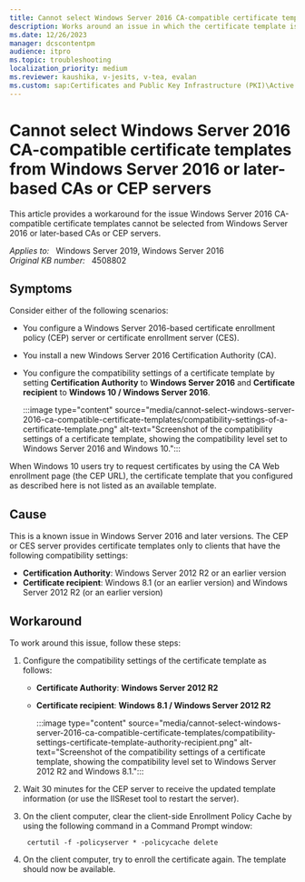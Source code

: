 ```yaml
---
title: Cannot select Windows Server 2016 CA-compatible certificate templates from Windows Server 2016 or later-based CAs or CEP servers
description: Works around an issue in which the certificate template is not available to clients if you set compatibility to Windows Server 2016.
ms.date: 12/26/2023
manager: dcscontentpm
audience: itpro
ms.topic: troubleshooting
localization_priority: medium
ms.reviewer: kaushika, v-jesits, v-tea, evalan
ms.custom: sap:Certificates and Public Key Infrastructure (PKI)\Active Directory Certificate Services (ADCS), csstroubleshoot
---
```

# Cannot select Windows Server 2016 CA-compatible certificate templates from Windows Server 2016 or later-based CAs or CEP servers

This article provides a workaround for the issue Windows Server 2016 CA-compatible certificate templates cannot be selected from Windows Server 2016 or later-based CAs or CEP servers.

_Applies to:_ &nbsp; Windows Server 2019, Windows Server 2016  
_Original KB number:_ &nbsp; 4508802

## Symptoms

Consider either of the following scenarios:

- You configure a Windows Server 2016-based certificate enrollment policy (CEP) server or certificate enrollment server (CES).
- You install a new Windows Server 2016 Certification Authority (CA).
- You configure the compatibility settings of a certificate template by setting **Certification Authority** to **Windows Server 2016** and **Certificate recipient** to **Windows 10 / Windows Server 2016**.

    :::image type="content" source="media/cannot-select-windows-server-2016-ca-compatible-certificate-templates/compatibility-settings-of-a-certificate-template.png" alt-text="Screenshot of the compatibility settings of a certificate template, showing the compatibility level set to Windows Server 2016 and Windows 10.":::

When Windows 10 users try to request certificates by using the CA Web enrollment page (the CEP URL), the certificate template that you configured as described here is not listed as an available template.

## Cause

This is a known issue in Windows Server 2016 and later versions. The CEP or CES server provides certificate templates only to clients that have the following compatibility settings:

- **Certification Authority**: Windows Server 2012 R2 or an earlier version
- **Certificate recipient**: Windows 8.1 (or an earlier version) and Windows Server 2012 R2 (or an earlier version)

## Workaround

To work around this issue, follow these steps:

1. Configure the compatibility settings of the certificate template as follows:
   - **Certificate Authority**: **Windows Server 2012 R2**  
   - **Certificate recipient**: **Windows 8.1 / Windows Server 2012 R2**  

        :::image type="content" source="media/cannot-select-windows-server-2016-ca-compatible-certificate-templates/compatibility-settings-certificate-template-authority-recipient.png" alt-text="Screenshot of the compatibility settings of a certificate template, showing the compatibility level set to Windows Server 2012 R2 and Windows 8.1.":::

2. Wait 30 minutes for the CEP server to receive the updated template information (or use the IISReset tool to restart the server).
3. On the client computer, clear the client-side Enrollment Policy Cache by using the following command in a Command Prompt window:

    ```console
     certutil -f -policyserver * -policycache delete
    ```
  
4. On the client computer, try to enroll the certificate again. The template should now be available.
